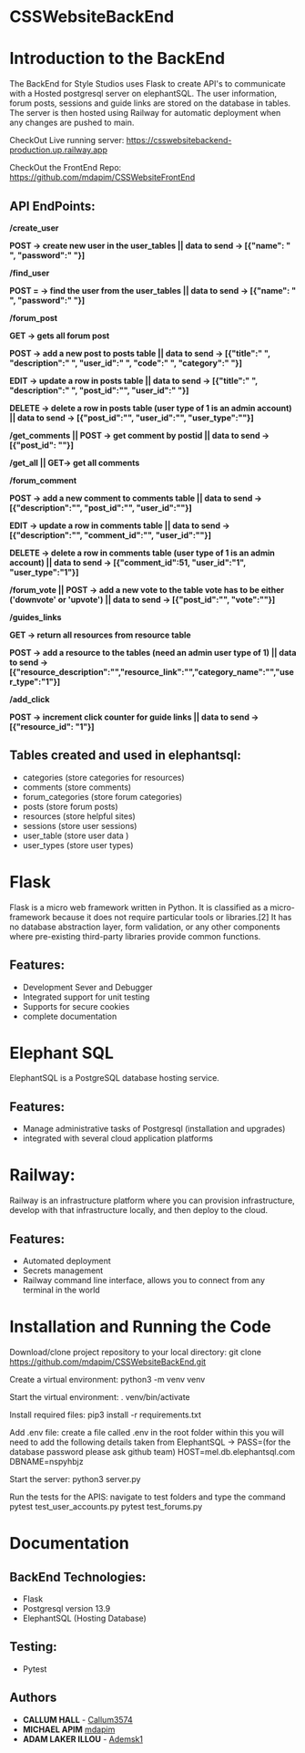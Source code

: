 # CSSWebsiteBackEnd

# Introduction to the BackEnd
The BackEnd for Style Studios uses Flask to create API's to communicate with a Hosted postgresql server on elephantSQL. The user information, forum posts, sessions and guide links are stored on the database in tables. The server is then hosted using Railway for automatic deployment when any changes are pushed to main.

CheckOut Live running server: https://csswebsitebackend-production.up.railway.app

CheckOut the FrontEnd Repo: https://github.com/mdapim/CSSWebsiteFrontEnd

## API EndPoints:

**/create_user**

**POST -> create new user in the user_tables ||
data to send -> [{"name": " ", "password":" "}]**

**/find_user**

**POST = -> find the user from the user_tables ||
data to send -> [{"name": " ", "password":" "}]**

**/forum_post**

**GET -> gets all forum post**

**POST -> add a new post to posts table ||
data to send -> [{"title":" ", "description":" ", "user_id":" ", "code":" ", "category":" "}]**

**EDIT -> update a row in posts table ||
data to send -> [{"title":" ", "description":" ", "post_id":"", "user_id":" "}]**

**DELETE -> delete a row in posts table (user type of 1 is an admin account) || 
data to send -> [{"post_id":"", "user_id":"", "user_type":""}]**

**/get_comments ||
POST -> get comment by postid ||
data to send -> [{"post_id": ""}]**

**/get_all ||
GET-> get all comments**

**/forum_comment**

**POST -> add a new comment to comments table ||
data to send -> [{"description":"", "post_id":"", "user_id":""}]**

**EDIT -> update a row in comments table ||
data to send -> [{"description":"", "comment_id":"", "user_id":""}]**

**DELETE -> delete a row in comments table (user type of 1 is an admin account) ||
data to send -> [{"comment_id":51, "user_id":"1", "user_type":"1"}]**

**/forum_vote ||
POST -> add a new vote to the table vote has to be either ('downvote' or 'upvote') ||
data to send -> [{"post_id":"", "vote":""}]**

**/guides_links**

**GET -> return all resources from resource table**

**POST -> add a resource to the tables (need an admin user type of 1) ||
data to send -> [{"resource_description":"","resource_link":"","category_name":"","user_type":"1"}]**

**/add_click**

**POST -> increment click counter for guide links ||
data to send -> [{"resource_id": "1"}]**

## Tables created and used in elephantsql:

- categories (store categories for resources)
- comments (store comments)
- forum_categories (store forum categories)
- posts (store forum posts)
- resources (store helpful sites)
- sessions (store user sessions)
- user_table (store user data )
- user_types (store user types)

# Flask
Flask is a micro web framework written in Python. It is classified as a micro-framework because it does not require particular tools or libraries.[2] It has no database abstraction layer, form validation, or any other components where pre-existing third-party libraries provide common functions.

## Features:

- Development Sever and Debugger
- Integrated support for unit testing
- Supports for secure cookies
- complete documentation

# Elephant SQL
ElephantSQL is a PostgreSQL database hosting service.

## Features:

- Manage administrative tasks of Postgresql (installation and upgrades)
- integrated with several cloud application platforms

# Railway:
Railway is an infrastructure platform where you can provision infrastructure, develop with that infrastructure locally, and then deploy to the cloud.

## Features:

- Automated deployment
- Secrets management
- Railway command line interface, allows you to connect from any terminal in the world

# Installation and Running the Code

Download/clone project repository to your local directory:
git clone https://github.com/mdapim/CSSWebsiteBackEnd.git

Create a virtual environment:
python3 -m venv venv

Start the virtual environment:
. venv/bin/activate

Install required files:
pip3 install -r requirements.txt

Add .env file:
create a file called .env in the root folder
within this you will need to add the following details taken from ElephantSQL ->
PASS=(for the database password please ask github team)
HOST=mel.db.elephantsql.com
DBNAME=nspyhbjz

Start the server:
python3 server.py

Run the tests for the APIS:
navigate to test folders and type the command
pytest test_user_accounts.py
pytest test_forums.py

# Documentation

## BackEnd Technologies:

- Flask
- Postgresql version 13.9
- ElephantSQL (Hosting Database)

## Testing:

- Pytest

## Authors

- **CALLUM HALL** - [Callum3574](https://github.com/Callum3574)
- **MICHAEL APIM** [mdapim](https://github.com/mdapim)
- **ADAM LAKER ILLOU** - [Ademsk1](https://github.com/Ademsk1)

